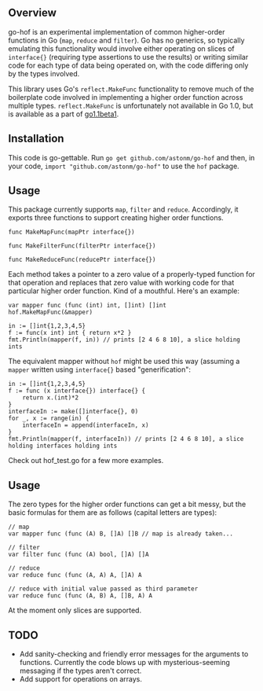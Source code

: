 ## Overview

go-hof is an experimental implementation of common higher-order functions in Go (`map`, `reduce` and `filter`). Go has no generics, so typically emulating this functionality would involve either operating on slices of `interface{}` (requiring type assertions to use the results) or writing similar code for each type of data being operated on, with the code differing only by the types involved.

This library uses Go's `reflect.MakeFunc` functionality to remove much of the boilerplate code involved in implementing a higher order function across multiple types. `reflect.MakeFunc` is unfortunately not available in Go 1.0, but is available as a part of [go1.1beta1](https://code.google.com/p/go/downloads/list?q=go1.1beta1).

## Installation
This code is go-gettable. Run `go get github.com/astonm/go-hof` and then, in your code, `import "github.com/astonm/go-hof"` to use the `hof` package.

## Usage
This package currently supports `map`, `filter` and `reduce`. Accordingly, it exports three functions to support creating higher order functions.

    func MakeMapFunc(mapPtr interface{})

    func MakeFilterFunc(filterPtr interface{})

    func MakeReduceFunc(reducePtr interface{})

Each method takes a pointer to a zero value of a properly-typed function for that operation and replaces that zero value with working code for that particular higher order function. Kind of a mouthful. Here's an example:

    var mapper func (func (int) int, []int) []int
    hof.MakeMapFunc(&mapper)

    in := []int{1,2,3,4,5}
    f := func(x int) int { return x*2 }
    fmt.Println(mapper(f, in)) // prints [2 4 6 8 10], a slice holding ints

The equivalent mapper without `hof` might be used this way (assuming a `mapper` written using `interface{}` based "generification":

    in := []int{1,2,3,4,5}
    f := func (x interface{}) interface{} {
        return x.(int)*2
    }
    interfaceIn := make([]interface{}, 0)
    for _, x := range(in) {
        interfaceIn = append(interfaceIn, x)
    }
    fmt.Println(mapper(f, interfaceIn)) // prints [2 4 6 8 10], a slice holding interfaces holding ints

Check out hof_test.go for a few more examples.

## Usage

The zero types for the higher order functions can get a bit messy, but the basic formulas for them are as follows (capital letters are types):

    // map
    var mapper func (func (A) B, []A) []B // map is already taken...

    // filter
    var filter func (func (A) bool, []A) []A

    // reduce
    var reduce func (func (A, A) A, []A) A

    // reduce with initial value passed as third parameter
    var reduce func (func (A, B) A, []B, A) A

At the moment only slices are supported.

## TODO

* Add sanity-checking and friendly error messages for the arguments to functions. Currently the code blows up with mysterious-seeming messaging if the types aren't correct.
* Add support for operations on arrays.
